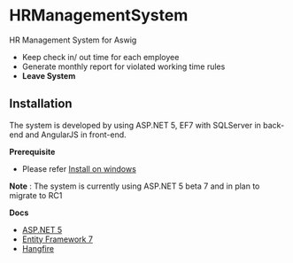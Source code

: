 # HRManagementSystem
HR Management System for Aswig

- Keep check in/ out time for each employee
- Generate monthly report for violated working time rules
- **Leave System**

## Installation

The system is developed by using ASP.NET 5, EF7 with SQLServer in back-end and AngularJS in front-end.

**Prerequisite**

- Please refer [Install on windows](http://docs.asp.net/en/latest/getting-started/installing-on-windows.html)

__Note__ : The system is currently using ASP.NET 5 beta 7 and in plan to migrate to RC1

**Docs**
- [ASP.NET 5](https://docs.asp.net/en/latest/)
- [Entity Framework 7](http://ef.readthedocs.org/en/latest/)
- [Hangfire](http://docs.hangfire.io/en/latest/)

